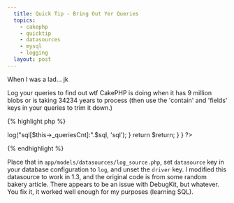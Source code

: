 ```yaml
---
  title: Quick Tip - Bring Out Yer Queries
  topics:
    - cakephp
    - quicktip
    - datasources
    - mysql
    - logging
  layout: post
---
```


When I was a lad... jk

Log your queries to find out wtf CakePHP is doing when it has 9 million blobs or is taking 34234 years to process (then use the 'contain' and 'fields' keys in your queries to trim it down.)

{% highlight php %}
<?php
// load lib
App::import('Datasource', 'DboSource');
App::import('Datasource', 'DboMysql');
/**
* @author RainChen @ Sun Feb 24 17:21:35 CST 2008
* @uses usage
* @link http://cakeexplorer.wordpress.com/2007/10/08/extending-of-dbosource-and-model-with-sql-generator-function/
* @access public
* @param parameter
* @return return
* @version 0.1
*/ 
class LogSource extends DboMysql {
	function logQuery($sql) {
		$return = parent::logQuery($sql);
		if(Configure::read('Cake.logQuery')) {
			$this->log("sql[$this->_queriesCnt]:".$sql, 'sql');
		}
		return $return;
	}
}
?>
{% endhighlight %}

Place that in `app/models/datasources/log_source.php`, set `datasource` key in your database configuration to `log`, and unset the `driver` key. I modified this datasource to work in 1.3, and the original code is from some random bakery article. There appears to be an issue with DebugKit, but whatever. You fix it, it worked well enough for my purposes (learning SQL).